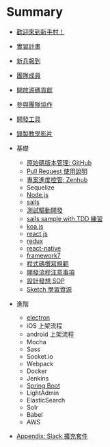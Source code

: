# Summary

- [歡迎來到新手村！](README.md)
- [實習計畫](intern.md)
- [新兵報到](onboard.md)
- [團隊成員](member.md)
- [開放源碼貢獻](contribution.md)
- [參與團隊協作](cowork.md)
- [開發工具](devtool.md)
- [錄製教學影片](tutor.md)

- 基礎

  - [原始碼版本管理: GitHub](github.md)
  - [Pull Request 使用說明](pull_request.md)
  - [專案進度控管: Zenhub](zenhub.md)
  - Sequelize
  - [Node.js](nodejs.md)
  - [sails](sails.md)
  - [測試驅動開發](tdd.md)
  - [sails sample with TDD 練習](sails_tdd.md)
  - [koa.js](koa.md)
  - [react.js](reactjs.md)
  - [redux](redux.md)
  - [react-native](react-native.md)
  - [framework7](framework7.md)
  - [程式碼撰寫規範](code_convention.md)
  - [開發流程注意事項](development_notice.md)
  - [設計發想 SOP](design.md)
  - [Sketch 學習資源](sketch.md)

- 進階

  - [electron](electron.md)
  - iOS 上架流程
  - android 上架流程
  - Mocha
  - Sass
  - Socket.io
  - Webpack
  - Docker
  - Jenkins
  - [Spring Boot](spring_boot.md)
  - LightAdmin
  - ElasticSearch
  - Solr
  - Babel
  - AWS

- [Appendix: Slack 擴充套件](source/slack-integration.md)
